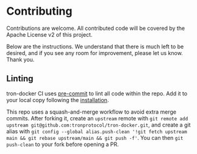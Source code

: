 # Contributing

Contributions are welcome. All contributed code will be covered by the Apache License v2 of this project.

Below are the instructions. We understand that there is much left to be desired, and if you see any room for improvement, please let us know. Thank you.

## Linting

tron-docker CI uses [pre-commit](https://pre-commit.com/) to lint all code within the repo. Add it to your local
copy following the [installation](https://pre-commit.com/#installation).

This repo uses a squash-and-merge workflow to avoid extra merge commits. After forking it, create an `upstream` remote
with `git remote add upstream git@github.com:tronprotocol/tron-docker.git`, and create a git alias with
`git config --global alias.push-clean '!git fetch upstream main && git rebase upstream/main && git push -f'`. You can
then `git push-clean` to your fork before opening a PR.
